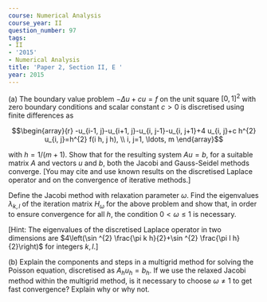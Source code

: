 ```yaml
---
course: Numerical Analysis
course_year: II
question_number: 97
tags:
- II
- '2015'
- Numerical Analysis
title: 'Paper 2, Section II, E '
year: 2015
---
```




(a) The boundary value problem $-\Delta u+c u=f$ on the unit square $[0,1]^{2}$ with zero boundary conditions and scalar constant $c>0$ is discretised using finite differences as

$$\begin{array}{r}
-u_{i-1, j}-u_{i+1, j}-u_{i, j-1}-u_{i, j+1}+4 u_{i, j}+c h^{2} u_{i, j}=h^{2} f(i h, j h), \\
i, j=1, \ldots, m
\end{array}$$

with $h=1 /(m+1)$. Show that for the resulting system $A u=b$, for a suitable matrix $A$ and vectors $u$ and $b$, both the Jacobi and Gauss-Seidel methods converge. [You may cite and use known results on the discretised Laplace operator and on the convergence of iterative methods.]

Define the Jacobi method with relaxation parameter $\omega$. Find the eigenvalues $\lambda_{k, l}$ of the iteration matrix $H_{\omega}$ for the above problem and show that, in order to ensure convergence for all $h$, the condition $0<\omega \leqslant 1$ is necessary.

[Hint: The eigenvalues of the discretised Laplace operator in two dimensions are $4\left(\sin ^{2} \frac{\pi k h}{2}+\sin ^{2} \frac{\pi l h}{2}\right)$ for integers $k, l$.]

(b) Explain the components and steps in a multigrid method for solving the Poisson equation, discretised as $A_{h} u_{h}=b_{h}$. If we use the relaxed Jacobi method within the multigrid method, is it necessary to choose $\omega \neq 1$ to get fast convergence? Explain why or why not.